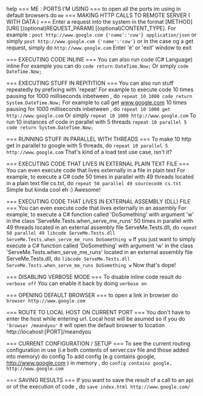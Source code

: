 help
=== ME : PORTS I'M USING ===
to open all the ports im using in default browsers do
`me`
=== MAKING HTTP CALLS TO REMOTE SERVER ( WITH DATA ) ===
Enter a request into the system in the format [METHOD] [URI] [(optional)REQUEST_PARAM] [(optional)CONTENT_TYPE]. For example :
`post http://www.google.com {'name':'cow'} application/json`
or simply
`post http://www.google.com {'name':'cow'}`
or in the case og a get request, simply do
`http://www.google.com`
Enter 'e' or 'exit' window to exit

=== EXECUTING CODE INLINE ===
You can also run code (C# Language) inline
For example you can do
`code return DateTime.Now;`
Or simply
`code DateTime.Now;`

=== EXECUTING STUFF IN REPITITION ===
You can also run stuff repeatedly by prefixing with 'repeat'
For example to execute code 10 times pausing for 1000 milliseconds inbetween , do
`repeat 10 1000 code return System.DateTime.Now;`
For example to call get www.google.com 10 times pausing for 1000 milliseconds inbetween , do
`repeat 10 1000 get http://www.google.com`
Or simply
`repeat 10 1000 http://www.google.com`
To run 10 instances of code in parallel with 5 threads
`repeat 10 parallel 5 code return System.DateTime.Now;`

=== RUNNING STUFF IN PARALLEL WITH THREADS ===
To make 10 http get in parallel to google with 5 threads, do
`repeat 10 parallel 5 http://www.google.com`
That's kind of a load test use case, isn't it?

=== EXECUTING CODE THAT LIVES IN EXTERNAL PLAIN TEXT FILE ===
You can even execute code that lives externally in a file in plain text
For example, to execute a C# code 50 times in parallel with 49 threads located in a plain text file cs.txt, do
`repeat 50 parallel 49 sourcecode cs.txt`
Simple but kinda cool eh :) Awesome!

=== EXECUTING CODE THAT LIVES IN EXTERNAL ASSEMBLY (DLL) FILE ===
You can even execute code that lives externally in an assembly
For example, to execute a C# function called 'DoSomething' with argument 'w' in the class 'ServeMe.Tests.when_serve_me_runs' 50 times in parallel with 49 threads located in an external assembly file  ServeMe.Tests.dll, do
`repeat 50 parallel 49 libcode ServeMe.Tests.dll ServeMe.Tests.when_serve_me_runs DoSomething w`
If you just want to simply execute a C# function called 'DoSomething' with argument 'w' in the class 'ServeMe.Tests.when_serve_me_runs' located in an external assembly file  ServeMe.Tests.dll, do
`libcode ServeMe.Tests.dll ServeMe.Tests.when_serve_me_runs DoSomething w`
Now that's dope!

=== DISABLING VERBOSE MODE ===
To disable inline code result do
`verbose off`
You can enable it back by doing
`verbose on`

=== OPENING DEFAULT BROWSER ===
to open a link in browser do
`browser http://www.google.com`

=== ROUTE TO LOCAL HOST ON CURRENT PORT ===
You don't have to enter the host while entering url. Local host will be asumed so if you do `'browser /meandyou'` it will open
the default browser to location http://locahost:[PORT]/meandyou

=== CURRENT CONFIGURATION / SETUP ===
To see the current routing configuration in use (i.e both contents of server.csv file and those added into memory) do
config
To add config (e.g contains google, http://www.google.com ) in memory , do
`config contains google, http://www.google.com`

=== SAVING RESULTS ===
If you want to save the result of a call to an api or of the execution of code , do
`save index.html http://www.google.com/`